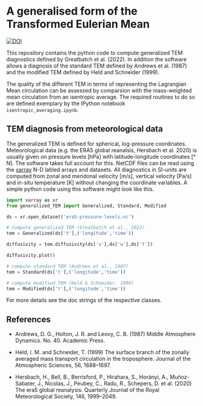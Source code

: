 # A generalised form of the Transformed Eulerian Mean



[![DOI](https://zenodo.org/badge/DOI/10.5281/zenodo.7781778.svg)](https://doi.org/10.5281/zenodo.7781778)


This repository contains the python code to compute generalized TEM diagnostics defined by Greatbatch et al. (2022). In addition the software allows a diagnosis of the standard TEM defined by Andrews et al. (1987) and the modified TEM defined by Held and Schneider (1999).

The quality of the different TEM in terms of representing the Lagrangian Mean circulation can be assessed by comparsion with the mass-weighted mean circulation from an isentropic average. The required routines to do so are defined exemplary by the IPython notebook ```isentropic_averaging.ipynb```.

## TEM diagnosis from meteorological data

The generalized TEM is defined for spherical, log-pressure coordinates. Meteorological data (e.g. the ERA5 global reanalsis, Hersbach et al. 2020) is usually given on pressure levels \[hPa\] with latitude-longitude coordinates \[° N\]. The software takes full account for this. NetCDF files can be read using the [xarray](https://docs.xarray.dev/en/stable/) N-D labled arrays and datasets. All diagnostics in SI-units are computed from zonal and meridonal velocity \[m/s\], vertical velocity \[Pa/s\] and in-situ temperature [K] without changing the coordinate variables. A simple python code using this software might look like this.


```python
import xarray as xr 
from generalized_TEM import Generalized, Standard, Modified

ds = xr.open_dataset('era5-pressure-levels.nc')

# Compute generalized TEM (Greatbatch et al., 2022)
tem = Generalized(ds['t'],('longitude','time'))

diffusivity = tem.diffusivity(ds['v'],ds['w'],ds['t'])

diffusivity.plot()

# compute standard TEM (Andrews et al., 1987)
tem = Standard(ds['t'],('longitude','time'))

# compute modified TEM (Held & Schneider, 1999)
tem = Modified(ds['t'],('longitude','time'))
```

For more details see the doc strings of the respective classes.

## References

- Andrews, D. G., Holton, J. R. and Leovy, C. B. (1987) Middle Atmosphere Dynamics. No. 40. Academic Press.

- Held, I. M. and Schneider, T. (1999) The surface branch of the zonally averaged mass transport circulation in the troposphere. Journal of the Atmospheric Sciences, 56, 1688–1697.

- Hersbach, H., Bell, B., Berrisford, P., Hirahara, S., Horányi, A., Muñoz-Sabater, J., Nicolas, J., Peubey, C., Radu, R., Schepers, D. et al. (2020) The era5 global reanalysis. Quarterly Journal of the Royal Meteorological Society, 146, 1999–2049.
